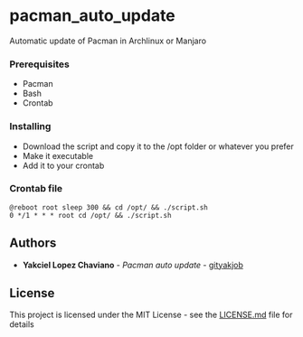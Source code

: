 # pacman_auto_update
Automatic update of Pacman in Archlinux or Manjaro

### Prerequisites

* Pacman
* Bash
* Crontab

### Installing

* Download the script and copy it to the /opt folder or whatever you prefer 
* Make it executable
* Add it to your crontab

### Crontab file

```
@reboot root sleep 300 && cd /opt/ && ./script.sh
0 */1 * * * root cd /opt/ && ./script.sh
```

## Authors

* **Yakciel Lopez Chaviano** - *Pacman auto update* - [gityakjob](https://github.com/gityakjob)

## License

This project is licensed under the MIT License - see the [LICENSE.md](LICENSE.md) file for details
